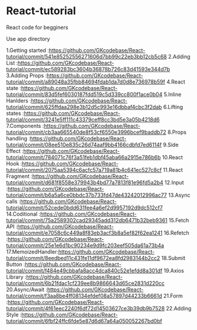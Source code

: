 # React-tutorial

React code for begginers

Use app directory

1.Getting started :https://github.com/GKcodebase/React-tutorial/commit/541e85252556271606d7bb99c22eb3bb12cb5c68
2.Adding List     :https://github.com/GKcodebase/React-tutorial/commit/ec589283bc3604b36878b726c83d41593e344d7b
3.Adding Props    :https://github.com/GKcodebase/React-tutorial/commit/a89048a35fbb84694fdab1da7d0d8e736978b59f
4.React state     :https://github.com/GKcodebase/React-tutorial/commit/83d5fef6030187fdd519c5d339cc800f1ace0b04
5.Inline Hanlders :https://github.com/GKcodebase/React-tutorial/commit/625ffdaa298e3b12d5c993e16dbbaf4cbc3f2dab
6.Lifting states  :https://github.com/GKcodebase/React-tutorial/commit/3241e5ff111c43379ceff8cc3bd5e3a05b4218d6
7.Components      :https://github.com/GKcodebase/React-tutorial/commit/cb3aa665540de8f53cf6550e3996bcef9baddb72
8.Props handling  :https://github.com/GKcodebase/React-tutorial/commit/08ee510e835c26d74aaf9bb4166cdbfd7ed6114f
9.Side Effect     :https://github.com/GKcodebase/React-tutorial/commit/784071c76f3a51feb1dbf45aba66a2915e786b6b
10.React Hook     :https://github.com/GKcodebase/React-tutorial/commit/2075aa5394c6acfc57a719a81b4c641ec527c8cf
11.React Fragment :https://github.com/GKcodebase/React-tutorial/commit/d681f8558e379943b4bd77a7813f81e96fd5a2b4
12.Input          :https://github.com/GKcodebase/React-tutorial/commit/b6a5a6ce0bbdc37b733fd47de43242012996ac77
13.Async calls    :https://github.com/GKcodebase/React-tutorial/commit/52cede0bdd631fee4a6ef2d9957192d9dc512cf7
14.Coditional     :https://github.com/GKcodebase/React-tutorial/commit/75a2589302cad29345add312db6471b32beb9361
15.Fetch API      :https://github.com/GKcodebase/React-tutorial/commit/e7058c6c449a8f83eb3acf3b8a5ef82f62ea1241
16.Refetch        :https://github.com/GKcodebase/React-tutorial/commit/25e1e6d1bc90234e9d9fc203eef505da61a73b4a
17.MemoizedHandler:https://github.com/GKcodebase/React-tutorial/commit/8eedbed11c431fe11df9672ea8fd2983144b2cc2
18.Submit Button  :https://github.com/GKcodebase/React-tutorial/commit/f484e49cbbafa8acc4dca840c52e1efdd8a301df
19.Axios Library  :https://github.com/GKcodebase/React-tutorial/commit/6b21fdac1cf239ee8b9866643d65ce2831d220cc
20.Async/Await    :https://github.com/GKcodebase/React-tutorial/commit/f3aa8be4ff08134efdef08a57897d44233b6661d
21.Form           :https://github.com/GKcodebase/React-tutorial/commit/4f61eec2240f6df72d14503627ce3b39db9b7528
22.Adding Style   :https://github.com/GKcodebase/React-tutorial/commit/6fbf24ffc6fde5e87d6d67a64a050052267bd0bf


